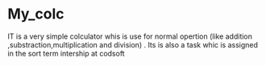 # My_colc
IT is a very simple colculator whis is use for normal opertion (like addition ,substraction,multiplication and division)  . Its is also a task whic is assigned in the sort term intership at codsoft
